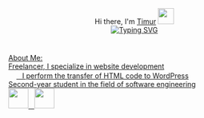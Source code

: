 <div>
  <div align="center">Hi there, I'm <a href="https://timur-jafarov.ru/" target="_blank">Timur</a>
<img src="https://github.com/blackcater/blackcater/raw/main/images/Hi.gif" height="32"/></div>
<div align="center">
  <a href="https://git.io/typing-svg"><img src="https://readme-typing-svg.demolab.com?font=Fira+Code&duration=2000&pause=2000&random=false&width=326&lines=%3Ch2%3EFrontend+Developer%3C%2Fh2%3E" alt="Typing SVG" />
    <h1></h1>
</div>
</div>


<div>About Me:</div>

<div>
  <div>Freelancer, I specialize in website development</div>
  <div><img height="16" width="16" src="https://cdn.simpleicons.org/wordpress/#21759B" /> &nbsp I perform the transfer of HTML code to WordPress</div>
  <div>Second-year student in the field of software engineering</div>
</div>

<div>
  <img margin="0px 20px 0px 0px" height="40" width="40" src="https://cdn.simpleicons.org/javascript/#F7DF1E" /> &nbsp <img height="40" width="40" src="https://cdn.simpleicons.org/wordpress/#21759B" />
</div>
